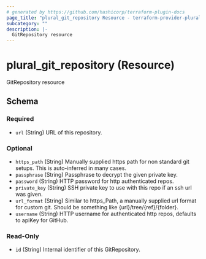 ```yaml
---
# generated by https://github.com/hashicorp/terraform-plugin-docs
page_title: "plural_git_repository Resource - terraform-provider-plural"
subcategory: ""
description: |-
  GitRepository resource
---
```


# plural_git_repository (Resource)

GitRepository resource



<!-- schema generated by tfplugindocs -->
## Schema

### Required

- `url` (String) URL of this repository.

### Optional

- `https_path` (String) Manually supplied https path for non standard git setups. This is auto-inferred in many cases.
- `passphrase` (String) Passphrase to decrypt the given private key.
- `password` (String) HTTP password for http authenticated repos.
- `private_key` (String) SSH private key to use with this repo if an ssh url was given.
- `url_format` (String) Similar to https_Path, a manually supplied url format for custom git. Should be something like {url}/tree/{ref}/{folder}.
- `username` (String) HTTP username for authenticated http repos, defaults to apiKey for GitHub.

### Read-Only

- `id` (String) Internal identifier of this GitRepository.
